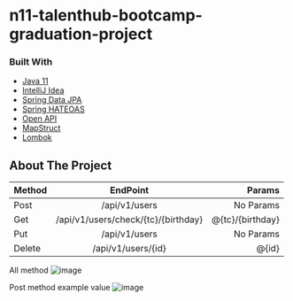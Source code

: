 # n11-talenthub-bootcamp-graduation-project
### Built With
* [Java 11](https://www.oracle.com/tr/java/technologies/javase/jdk11-archive-downloads.html)
* [IntelliJ Idea](https://www.jetbrains.com/idea)
* [Spring Data JPA](https://spring.io/projects/spring-data-jpa)
* [Spring HATEOAS](https://spring.io/projects/spring-hateoas)
* [Open API](https://springdoc.org)
* [MapStruct](https://mapstruct.org)
* [Lombok](https://projectlombok.org)
## About The Project
| Method       | EndPoint           | Params  |
| ------------- |:-------------:| -----:|
| Post      | /api/v1/users | No Params |
| Get      | /api/v1/users/check/{tc}/{birthday}      |  @{tc}/{birthday} |
| Put | /api/v1/users      |   No Params  |
| Delete | /api/v1/users/{id}      |    @{id} |

All method
![image](https://user-images.githubusercontent.com/46068920/151678793-5c18b036-310b-4411-8ade-afe2dcd72be4.png)

Post method example value
![image](https://user-images.githubusercontent.com/46068920/151678859-6d847fcc-5db1-412d-a964-07b9c3961d74.png)

